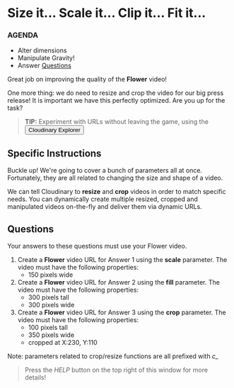 # Size it... Scale it... Clip it... Fit it...

<div class="aside">
    <h3>AGENDA</h3>
    <ul>
      <li>Alter dimensions</li>
      <li>Manipulate Gravity!</li>
      <li>Answer <a href="#questions">Questions</a></li>
    </ul>
</div>

Great job on improving the quality of the **Flower** video! 

One more thing: we do need to resize and crop the video for our big press release! It is important we have this perfectly optimized. Are you up for the task?

> <b>TIP:</b> Experiment with URLs without leaving the game, using the <button onclick='window.CloudinaryBrowser.showUrlExplorer();'>Cloudinary Explorer</button>

## Specific Instructions 
Buckle up!  We're going to cover a bunch of parameters all at once. Fortunately, they are all related to changing the size and shape of a video.

We can tell Cloudinary to **resize** and **crop** videos in order to match specific needs. You can dynamically create multiple resized, cropped and manipulated videos on-the-fly and deliver them via dynamic URLs.

## <a name="questions">Questions</a>

Your answers to these questions must use your Flower video.
<!-- @todo-p2 rewrite these with reasons for a final layout -->

1. <a name="q1"></a>Create a **Flower** video URL for <a onclick="jQuery('input')[0].focus()">Answer 1</a> using the **scale** parameter. The video must have the following properties:
   - 150 pixels wide
2. <a name="q2"></a>Create a **Flower** video URL for <a onclick="jQuery('input')[1].focus()">Answer 2</a> using the **fill** parameter. The video must have the following properties:
   - 300 pixels tall
   - 300 pixels wide
3. <a name="q3"></a>Create a **Flower** video URL for <a onclick="jQuery('input')[2].focus()">Answer 3</a> using the **crop** parameter. The video must have the following properties:
   - 100 pixels tall
   - 350 pixels wide 
   - cropped at X:230, Y:110 

Note: parameters related to crop/resize functions are all prefixed with *c_*

> Press the _HELP_ button on the top right of this window for more details!